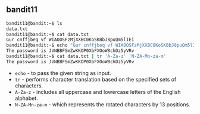 ## bandit11

```bash
bandit11@bandit:~$ ls
data.txt
bandit11@bandit:~$ cat data.txt
Gur cnffjbeq vf WIAOOSFzMjXXBC0KoSKBbJ8puQm5lIEi
bandit11@bandit:~$ echo "Gur cnffjbeq vf WIAOOSFzMjXXBC0KoSKBbJ8puQm5lIEi" | tr 'A-Za-z' 'N-ZA-Mn-za-m'
The password is JVNBBFSmZwKKOP0XbFXOoW8chDz5yVRv
bandit11@bandit:~$ cat data.txt | tr 'A-Za-z' 'N-ZA-Mn-za-m'
The password is JVNBBFSmZwKKOP0XbFXOoW8chDz5yVRv
```
- ` echo ` - to pass the given string as input.
- ` tr ` - performs character translation based on the specified sets of characters.
- ` A-Za-z ` - includes all uppercase and lowercase letters of the English alphabet.
- ` N-ZA-Mn-za-m ` - which represents the rotated characters by 13 positions.

